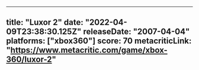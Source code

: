 
---
title: "Luxor 2"
date: "2022-04-09T23:38:30.125Z"
releaseDate: "2007-04-04"
platforms: ["xbox360"]
score: 70
metacriticLink: "https://www.metacritic.com/game/xbox-360/luxor-2"
---
